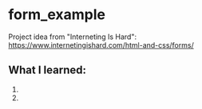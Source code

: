 # form_example
Project idea from "Interneting Is Hard": https://www.internetingishard.com/html-and-css/forms/
## What I learned:
1)
2)